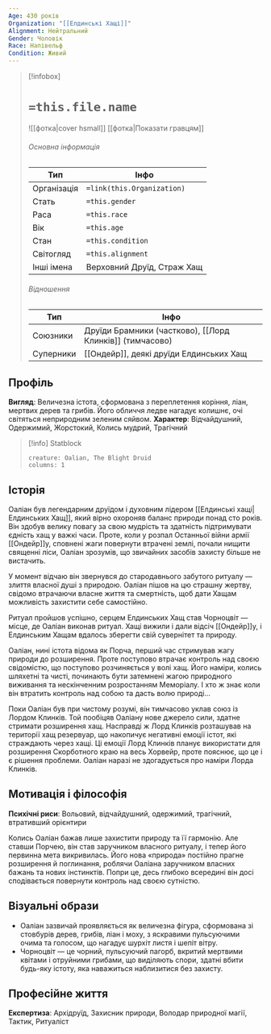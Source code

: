 ```yaml
---
Age: 430 років
Organization: "[[Елдинські Хащі]]"
Alignment: Нейтральний
Gender: Чоловік
Race: Напівельф
Condition: Живий
---
```

> [!infobox]
> # `=this.file.name`
> ![[фотка|cover hsmall]]
> [[фотка|Показати гравцям]]
> ###### Основна інформація
> Тип | Інфо |
> ---|---|
> Організація | `=link(this.Organization)` |
> Стать | `=this.gender` |
> Раса | `=this.race` |
> Вік | `=this.age` |
> Стан | `=this.condition` |
> Світогляд | `=this.alignment` |
> Інші імена | Верховний Друїд, Страж Хащ |
> ###### Відношення
> Тип | Інфо |
> ---|---|
> Союзники | Друїди Брамники (частково), [[Лорд Клинків]] (тимчасово) |
> Суперники | [[Ондейр]], деякі друїди Елдинських Хащ |

## Профіль

**Вигляд**: Величезна істота, сформована з переплетення коріння, ліан, мертвих дерев та грибів. Його обличчя ледве нагадує колишнє, очі світяться неприродним зеленим сяйвом.
**Характер**: Відчайдушний, Одержимий, Жорстокий, Колись мудрий, Трагічний

> [!info] Statblock
> 
> ```statblock
> creature: Oalian, The Blight Druid
> columns: 1
> ```

## Історія

Оаліан був легендарним друїдом і духовним лідером [[Елдинські хащі|Елдинських Хащ]], який вірно охороняв баланс природи понад сто років. Він здобув велику повагу за свою мудрість та здатність підтримувати єдність хащ у важкі часи. Проте, коли у розпал Останньої війни армії [[Ондейр]]у, сповнені жаги повернути втрачені землі, почали нищити священні ліси, Оаліан зрозумів, що звичайних засобів захисту більше не вистачить.

У момент відчаю він звернувся до стародавнього забутого ритуалу — злиття власної душі з природою. Оаліан пішов на цю страшну жертву, свідомо втрачаючи власне життя та смертність, щоб дати Хащам можливість захистити себе самостійно.

Ритуал пройшов успішно, серцем Елдинських Хащ став Чорноцвіт — місце, де Оаліан виконав ритуал. Хащі вижили і дали відсіч [[Ондейр]]у, і Елдинським Хащам вдалось зберегти свій сувернітет та природу.

Оаліан, нині істота відома як Порча, перший час стримував жагу природи до розширення. Проте поступово втрачає контроль над своєю свідомістю, що поступово розчиняється у волі хащ. Його наміри, колись шляхетні та чисті, починають бути затемнені жагою природного виживання та нескінченним розростанням Меморіалу. І хто ж знає коли він втратить контроль над собою та дасть волю природі...

Поки Оаліан був при чистому розумі, він тимчасово уклав союз із Лордом Клинків. Той пообіцяв Оаліану нове джерело сили, здатне стримати розширення хащ. Насправді ж Лорд Клинків розташував на території хащ резервуар, що накопичує негативні емоції істот, які страждають через хащі. Ці емоції Лорд Клинків планує використати для розширення Скорботного краю на весь Хорвейр, проте пояснює, що це і є рішення проблеми. Оаліан наразі не здогадується про наміри Лорда Клинків.

## Мотивація і філософія

**Психічні риси**: Вольовий, відчайдушний, одержимий, трагічний, втративший орієнтири

Колись Оаліан бажав лише захистити природу та її гармонію. Але ставши Порчею, він став заручником власного ритуалу, і тепер його первинна мета викривилась. Його нова «природа» постійно прагне розширення й поглинання, роблячи Оаліана заручником власних бажань та нових інстинктів. Попри це, десь глибоко всередині він досі сподівається повернути контроль над своєю сутністю.

## Візуальні образи

- Оаліан зазвичай проявляється як величезна фігура, сформована зі стовбурів дерев, грибів, ліан і моху, з яскравими пульсуючими очима та голосом, що нагадує шурхіт листя і шепіт вітру.
- Чорноцвіт — це чорний, пульсуючий пагорб, вкритий мертвими квітами і отруйними грибами, що виділяють спори, здатні вбити будь-яку істоту, яка наважиться наблизитися без захисту.

## Професійне життя

**Експертиза**: Архідруїд, Захисник природи, Володар природної магії, Тактик, Ритуаліст
